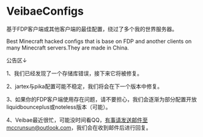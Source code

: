 # VeibaeConfigs
基于FDP客户端或其他客户端的最佳配置，绕过了多个我的世界服务器。

Best Minecraft hacked configs that is base on FDP and another clients on many Minecraft servers.They are made in China.


公告区↓

1、我们已经发现了一个存储库错误，接下来它将被修复。

2、jartex与pika配置可能不稳定，我们将会在下一个版本中修复。

3、如果你的FDP客户端使用存在问题，请不要担心，我们会逐渐为部分配置开放liquidbounceplus或noteless版本（可能）。

4、Veibae最近很忙，可能没时间看QQ，有事请发送邮件至mccrunsun@outlook.com，我们会在收到邮件后进行回复。
